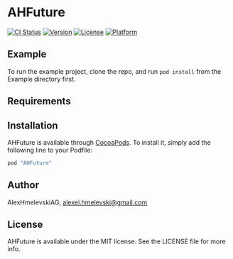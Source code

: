 # AHFuture

[![CI Status](http://img.shields.io/travis/AlexHmelevskiAG/AHFuture.svg?style=flat)](https://travis-ci.org/AlexHmelevskiAG/AHFuture)
[![Version](https://img.shields.io/cocoapods/v/AHFuture.svg?style=flat)](http://cocoapods.org/pods/AHFuture)
[![License](https://img.shields.io/cocoapods/l/AHFuture.svg?style=flat)](http://cocoapods.org/pods/AHFuture)
[![Platform](https://img.shields.io/cocoapods/p/AHFuture.svg?style=flat)](http://cocoapods.org/pods/AHFuture)

## Example

To run the example project, clone the repo, and run `pod install` from the Example directory first.

## Requirements

## Installation

AHFuture is available through [CocoaPods](http://cocoapods.org). To install
it, simply add the following line to your Podfile:

```ruby
pod "AHFuture"
```

## Author

AlexHmelevskiAG, alexei.hmelevski@gmail.com

## License

AHFuture is available under the MIT license. See the LICENSE file for more info.

